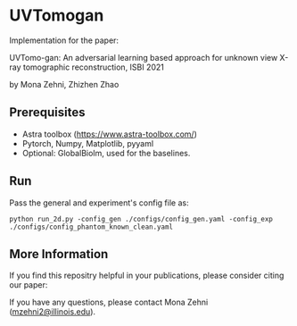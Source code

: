 # UVTomogan

Implementation for the paper: 

UVTomo-gan: An adversarial learning based approach for unknown view X-ray tomographic reconstruction, ISBI 2021

by Mona Zehni, Zhizhen Zhao

## Prerequisites
- Astra toolbox (https://www.astra-toolbox.com/)
- Pytorch, Numpy, Matplotlib, pyyaml
- Optional: GlobalBioIm, used for the baselines.

## Run
Pass the general and experiment's config file as:

```python run_2d.py -config_gen ./configs/config_gen.yaml -config_exp ./configs/config_phantom_known_clean.yaml``` 

## More Information
If you find this repositry helpful in your publications, please consider citing our paper:

If you have any questions, please contact Mona Zehni (mzehni2@illinois.edu).
